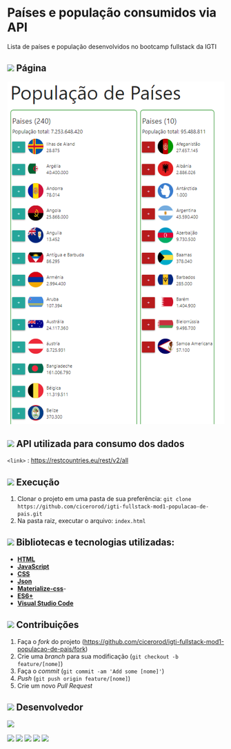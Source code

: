 # Países e população consumidos via API
Lista de países e população desenvolvidos no bootcamp fullstack da IGTI

## <img src="https://img.icons8.com/ios-filled/20/000000/browser-window.png"/> Página 
<p align="center">
  <img src="https://github.com/cicerorod/igti-fullstack-mod1-populacao-de-pais/blob/master/img/tela.PNG">
</p>

## ![](https://img.icons8.com/ios-glyphs/20/000000/api.png)  API utilizada para consumo dos dados 

`<link>` : <https://restcountries.eu/rest/v2/all>

## ![](https://img.icons8.com/metro/20/000000/run-command.png) Execução

1. Clonar o projeto em uma pasta de sua preferência: `git clone https://github.com/cicerorod/igti-fullstack-mod1-populacao-de-pais.git`
2. Na pasta raiz, executar o arquivo: `index.html`
<!-- :hammer:-->
## ![](https://img.icons8.com/ios-filled/20/000000/hammer.png) Bibliotecas e tecnologias utilizadas:    

- **[HTML](https://www.w3schools.com/html/)**
- **[JavaScript](https://www.w3schools.com/js/)**
- **[CSS](https://www.w3schools.com/Css/)**
- **[Json](https://www.w3schools.com/js/js_json_intro.asp)**
- **[Materialize-css](https://materializecss.com/)**- 
- **[ES6+](https://www.w3schools.com/Js/js_es6.asp)**
- **[Visual Studio Code](https://code.visualstudio.com/?WT.mc_id=hackingcarreira_wmc-github-gllemos)**

## ![](https://img.icons8.com/ios-glyphs/20/000000/pull-request.png) Contribuições

1. Faça o _fork_ do projeto (<https://github.com/cicerorod/igti-fullstack-mod1-populacao-de-pais/fork>)
2. Crie uma _branch_ para sua modificação (`git checkout -b feature/[nome]`)
3. Faça o _commit_ (`git commit -am 'Add some [nome]'`)
4. _Push_ (`git push origin feature/[nome]`)
5. Crie um novo _Pull Request_

## ![](https://img.icons8.com/ios-glyphs/22/000000/code-file.png) Desenvolvedor

<img src="https://avatars.githubusercontent.com/cicerorod" width=115>

[![](https://img.icons8.com/fluent/30/000000/github.png)](https://github.com/cicerorod)
[![](https://img.icons8.com/metro/26/000000/linkedin.png)](https://www.linkedin.com/in/c%C3%ADcero-rodrigues-89623784/)
[![](https://img.icons8.com/metro/26/000000/facebook.png)](https://www.facebook.com/cicero.rodrigues.90834)
[![](https://img.icons8.com/material-rounded/34/000000/instagram-new.png)](https://www.instagram.com/cicero_rod/)
[![](https://img.icons8.com/material-outlined/30/000000/instagram-new.png)](https://www.instagram.com/cicero_rod/)


